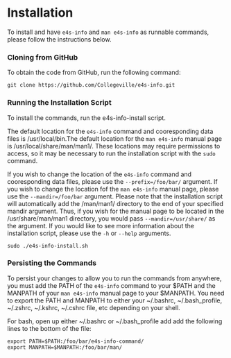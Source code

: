 # **Installation**

To install and have `e4s-info` and `man e4s-info` as runnable commands, please follow the instructions below.

### Cloning from GitHub

To obtain the code from GitHub, run the following command:
```
git clone https://github.com/Collegeville/e4s-info.git
```

### Running the Installation Script

To install the commands, run the e4s-info-install script.

The default location for the `e4s-info` command and cooresponding data files is /usr/local/bin.The default location for the `man e4s-info` manual page is /usr/local/share/man/man1/. These locations may require permissions to access, so it may be necessary to run the installation script with the `sudo` command.

If you wish to change the location of the `e4s-info` command and cooresponding data files, please use the `--prefix=/foo/bar/` argument. If you wish to change the location fof the `man e4s-info` manual page, please use the `--mandir=/foo/bar` argument. Please note that the installation script will automatically add the /man/man1/ directory to the end of your specified mandir argument. Thus, if you wish for the manual page to be located in the /usr/share/man/man1 directory, you would pass `--mandir=/usr/share/` as the argument. If you would like to see more information about the installation script, please use the `-h` or `--help` arguments.

```
sudo ./e4s-info-install.sh
```

### Persisting the Commands

To persist your changes to allow you to run the commands from anywhere, you must add the PATH of the `e4s-info` command to your $PATH and the MANPATH of your `man e4s-info` manual page to your $MANPATH. You need to export the PATH and MANPATH to either your ~/.bashrc, ~/.bash_profile, ~/.zshrc, ~/.kshrc, ~/.cshrc file, etc depending on your shell. 

For bash, open up either ~/.bashrc or ~/.bash_profile add add the following lines to the bottom of the file:
```
export PATH=$PATH:/foo/bar/e4s-info-command/
export MANPATH=$MANPATH:/foo/bar/man/
```
